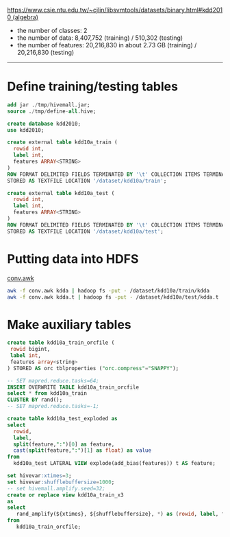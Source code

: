 <!--
  Licensed to the Apache Software Foundation (ASF) under one
  or more contributor license agreements.  See the NOTICE file
  distributed with this work for additional information
  regarding copyright ownership.  The ASF licenses this file
  to you under the Apache License, Version 2.0 (the
  "License"); you may not use this file except in compliance
  with the License.  You may obtain a copy of the License at

    http://www.apache.org/licenses/LICENSE-2.0

  Unless required by applicable law or agreed to in writing,
  software distributed under the License is distributed on an
  "AS IS" BASIS, WITHOUT WARRANTIES OR CONDITIONS OF ANY
  KIND, either express or implied.  See the License for the
  specific language governing permissions and limitations
  under the License.
-->
        
[https://www.csie.ntu.edu.tw/~cjlin/libsvmtools/datasets/binary.html#kdd2010 (algebra)](https://www.csie.ntu.edu.tw/~cjlin/libsvmtools/datasets/binary.html#kdd2010 (algebra))

* the number of classes: 2
* the number of data: 8,407,752 (training) / 510,302 (testing)
* the number of features: 20,216,830 in about 2.73 GB (training) / 20,216,830 (testing) 

---
# Define training/testing tables
```sql
add jar ./tmp/hivemall.jar;
source ./tmp/define-all.hive;

create database kdd2010;
use kdd2010;

create external table kdd10a_train (
  rowid int,
  label int,
  features ARRAY<STRING>
) 
ROW FORMAT DELIMITED FIELDS TERMINATED BY '\t' COLLECTION ITEMS TERMINATED BY "," 
STORED AS TEXTFILE LOCATION '/dataset/kdd10a/train';

create external table kdd10a_test (
  rowid int, 
  label int,
  features ARRAY<STRING>
) 
ROW FORMAT DELIMITED FIELDS TERMINATED BY '\t' COLLECTION ITEMS TERMINATED BY "," 
STORED AS TEXTFILE LOCATION '/dataset/kdd10a/test';
```

# Putting data into HDFS
[conv.awk](https://raw.githubusercontent.com/apache/incubator-hivemall/master/resources/misc/conv.awk)
```sh
awk -f conv.awk kdda | hadoop fs -put - /dataset/kdd10a/train/kdda
awk -f conv.awk kdda.t | hadoop fs -put - /dataset/kdd10a/test/kdda.t
```

# Make auxiliary tables
```sql
create table kdd10a_train_orcfile (
 rowid bigint,
 label int,
 features array<string>
) STORED AS orc tblproperties ("orc.compress"="SNAPPY");

-- SET mapred.reduce.tasks=64;
INSERT OVERWRITE TABLE kdd10a_train_orcfile
select * from kdd10a_train
CLUSTER BY rand();
-- SET mapred.reduce.tasks=-1;

create table kdd10a_test_exploded as
select 
  rowid,
  label,
  split(feature,":")[0] as feature,
  cast(split(feature,":")[1] as float) as value
from 
  kdd10a_test LATERAL VIEW explode(add_bias(features)) t AS feature;

set hivevar:xtimes=3;
set hivevar:shufflebuffersize=1000;
-- set hivemall.amplify.seed=32;
create or replace view kdd10a_train_x3
as
select
   rand_amplify(${xtimes}, ${shufflebuffersize}, *) as (rowid, label, features)
from  
   kdd10a_train_orcfile;
```
